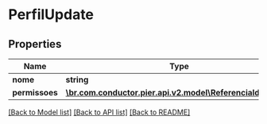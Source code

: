 # PerfilUpdate

## Properties
Name | Type | Description | Notes
------------ | ------------- | ------------- | -------------
**nome** | **string** | {{{perfil_update_nome_value}}} | [optional] 
**permissoes** | [**\br.com.conductor.pier.api.v2.model\ReferenciaIdPersist[]**](ReferenciaIdPersist.md) | {{{perfil_update_permissoes_value}}} | [optional] 

[[Back to Model list]](../README.md#documentation-for-models) [[Back to API list]](../README.md#documentation-for-api-endpoints) [[Back to README]](../README.md)


